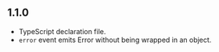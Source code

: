 ## 1.1.0

- TypeScript declaration file.
- `error` event emits Error without being wrapped in an object.
